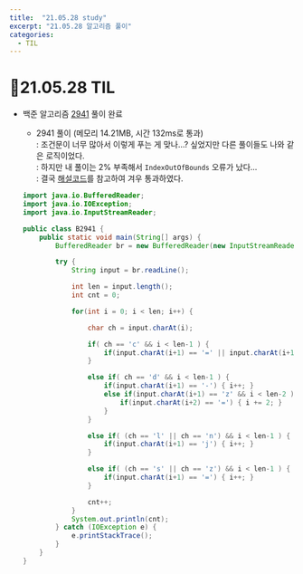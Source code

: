 ```yaml
---
title:  "21.05.28 study"
excerpt: "21.05.28 알고리즘 풀이"
categories:
  - TIL
---
```


# 📝21.05.28 TIL
+ 백준 알고리즘 [2941](https://www.acmicpc.net/problem/2941) 풀이 완료

  + 2941 풀이 (메모리 14.21MB, 시간 132ms로 통과)<br />
    : 조건문이 너무 많아서 이렇게 푸는 게 맞나...? 싶었지만 다른 풀이들도 나와 같은 로직이었다.<br />
    : 하지만 내 풀이는 2% 부족해서 `IndexOutOfBounds` 오류가 났다...<br />
    : 결국 [해설코드](https://st-lab.tistory.com/68)를 참고하여 겨우 통과하였다.<br />

  ```java
  import java.io.BufferedReader;
  import java.io.IOException;
  import java.io.InputStreamReader;

  public class B2941 {
      public static void main(String[] args) {
          BufferedReader br = new BufferedReader(new InputStreamReader(System.in));

          try {
              String input = br.readLine();

              int len = input.length();
              int cnt = 0;

              for(int i = 0; i < len; i++) {

                  char ch = input.charAt(i);

                  if( ch == 'c' && i < len-1 ) {
                      if(input.charAt(i+1) == '=' || input.charAt(i+1) == '-') { i++; }
                  }

                  else if( ch == 'd' && i < len-1 ) {
                      if(input.charAt(i+1) == '-') { i++; }
                      else if(input.charAt(i+1) == 'z' && i < len-2 ) {
                          if(input.charAt(i+2) == '=') { i += 2; }
                      }
                  }

                  else if( (ch == 'l' || ch == 'n') && i < len-1 ) {
                      if(input.charAt(i+1) == 'j') { i++; }
                  }

                  else if( (ch == 's' || ch == 'z') && i < len-1 ) {
                      if(input.charAt(i+1) == '=') { i++; }
                  }

                  cnt++;
              }
              System.out.println(cnt);
          } catch (IOException e) {
              e.printStackTrace();
          }
      }
  }
  ```
